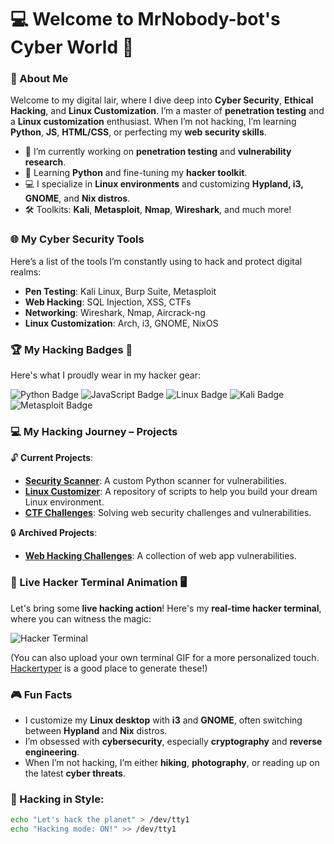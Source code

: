# 💻 Welcome to MrNobody-bot's Cyber World 👾

### 🚀 About Me
Welcome to my digital lair, where I dive deep into **Cyber Security**, **Ethical Hacking**, and **Linux Customization**. I’m a master of **penetration testing** and a **Linux customization** enthusiast. When I’m not hacking, I’m learning **Python**, **JS**, **HTML/CSS**, or perfecting my **web security skills**.

- 🔭 I’m currently working on **penetration testing** and **vulnerability research**.
- 🌱 Learning **Python** and fine-tuning my **hacker toolkit**.
- 💻 I specialize in **Linux environments** and customizing **Hypland, i3, GNOME**, and **Nix distros**.
- 🛠️ Toolkits: **Kali**, **Metasploit**, **Nmap**, **Wireshark**, and much more!

### 🌐 My Cyber Security Tools
Here’s a list of the tools I’m constantly using to hack and protect digital realms:
- **Pen Testing**: Kali Linux, Burp Suite, Metasploit
- **Web Hacking**: SQL Injection, XSS, CTFs
- **Networking**: Wireshark, Nmap, Aircrack-ng
- **Linux Customization**: Arch, i3, GNOME, NixOS

### 🏆 My Hacking Badges 🏅
Here's what I proudly wear in my hacker gear:

![Python Badge](https://img.shields.io/badge/Python-3776AB?style=for-the-badge&logo=python&logoColor=white)
![JavaScript Badge](https://img.shields.io/badge/JavaScript-F7DF1E?style=for-the-badge&logo=javascript&logoColor=black)
![Linux Badge](https://img.shields.io/badge/Linux-FCC624?style=for-the-badge&logo=linux&logoColor=black)
![Kali Badge](https://img.shields.io/badge/Kali%20Linux-557C94?style=for-the-badge&logo=kali-linux&logoColor=white)
![Metasploit Badge](https://img.shields.io/badge/Metasploit-660000?style=for-the-badge&logo=metasploit&logoColor=white)

### 💻 My Hacking Journey – Projects
🔓 **Current Projects**:
- **[Security Scanner](https://github.com/MrNobody-bot/security-scanner)**: A custom Python scanner for vulnerabilities.
- **[Linux Customizer](https://github.com/MrNobody-bot/linux-customizer)**: A repository of scripts to help you build your dream Linux environment.
- **[CTF Challenges](https://github.com/MrNobody-bot/ctf-challenges)**: Solving web security challenges and vulnerabilities.

🔒 **Archived Projects**:
- **[Web Hacking Challenges](https://github.com/MrNobody-bot/web-hacking-challenges)**: A collection of web app vulnerabilities.

### 🎥 Live Hacker Terminal Animation 🖥️
Let's bring some **live hacking action**! Here's my **real-time hacker terminal**, where you can witness the magic:

![Hacker Terminal](https://media.giphy.com/media/xT9IgzoKnwF6pJvGFu/giphy.gif)

(You can also upload your own terminal GIF for a more personalized touch. [Hackertyper](https://hackertyper.net/) is a good place to generate these!)

### 🎮 Fun Facts
- I customize my **Linux desktop** with **i3** and **GNOME**, often switching between **Hypland** and **Nix** distros.
- I’m obsessed with **cybersecurity**, especially **cryptography** and **reverse engineering**.
- When I’m not hacking, I’m either **hiking**, **photography**, or reading up on the latest **cyber threats**.

### 🥳 Hacking in Style:
```bash
echo "Let's hack the planet" > /dev/tty1
echo "Hacking mode: ON!" >> /dev/tty1
